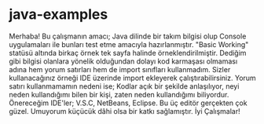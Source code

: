 # java-examples

Merhaba! Bu çalışmanın amacı; Java dilinde bir takım bilgisi olup Console uygulamaları ile bunları test etme amacıyla hazırlanmıştır. "Basic Working" statüsü altında birkaç örnek tek sayfa halinde örneklendirilmiştir. Dediğim gibi bilgisi olanlara yönelik olduğundan dolayı kod karmaşası olmaması adına hem yorum satırları hem de import sınıfları kullanmadım. Sizler kullanacağınız örneği IDE üzerinde import ekleyerek çalıştırabilirsiniz. Yorum satırı kullanmamamın nedeni ise; Kodlar açık bir şekilde anlaşılıyor, neyi neden kullandığımı bilen bir kişi, zaten neden kullandığımı biliyordur. Önereceğim IDE'ler; V.S.C, NetBeans, Eclipse. Bu üç editör gerçekten çok güzel. Umuyorum küçücük dâhi olsa bir katkı sağlamıştır. İyi Çalışmalar!
